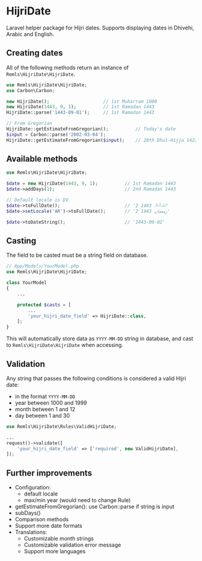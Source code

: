 # HijriDate

Laravel helper package for Hijri dates. Supports displaying dates in Dhivehi, Arabic and English.

## Creating dates

All of the following methods return an instance of `Remls\HijriDate\HijriDate`.

```php
use Remls\HijriDate\HijriDate;
use Carbon\Carbon;

new HijriDate();                    // 1st Muharram 1000
new HijriDate(1443, 9, 1);          // 1st Ramadan 1443
HijriDate::parse('1443-09-01');     // 1st Ramadan 1443

// From Gregorian
HijriDate::getEstimateFromGregorian();          // Today's date
$input = Carbon::parse('2002-03-04');
HijriDate::getEstimateFromGregorian($input);    // 20th Dhul-Hijja 1422
```

## Available methods

```php
use Remls\HijriDate\HijriDate;

$date = new HijriDate(1443, 9, 1);          // 1st Ramadan 1443
$date->addDays(1);                          // 2nd Ramadan 1443

// Default locale is DV
$date->toFullDate();                        // '2 ރަމަޟާން 1443'
$date->setLocale('AR')->toFullDate();       // '2 رمضان 1443'

$date->toDateString();                      // '1443-09-02'
```

## Casting

The field to be casted must be a string field on database.

```php
// App/Models/YourModel.php
use Remls\HijriDate\HijriDate;

class YourModel
{
    ...

    protected $casts = [
        ...
        'your_hijri_date_field' => HijriDate::class,
    ];
}
```

This will automatically store data as `YYYY-MM-DD` string in database, and cast to `Remls\HijriDate\HijriDate` when accessing.

## Validation

Any string that passes the following conditions is considered a valid Hijri date:
- in the format `YYYY-MM-DD`
- year between 1000 and 1999
- month between 1 and 12
- day between 1 and 30

```php
use Remls\HijriDate\Rules\ValidHijriDate;

...
request()->validate([
    'your_hijri_date_field' => ['required', new ValidHijriDate],
]);
```

## Further improvements

- Configuration:
  - default locale
  - max/min year (would need to change Rule)
- getEstimateFromGregorian(): use Carbon::parse if string is input
- subDays()
- Comparison methods
- Support more date formats
- Translations:
  - Customizable month strings
  - Customizable validation error message
  - Support more languages
